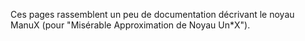 Ces pages rassemblent un peu de documentation décrivant le noyau ManuX
(pour "Misérable Approximation de Noyau Un*X").
